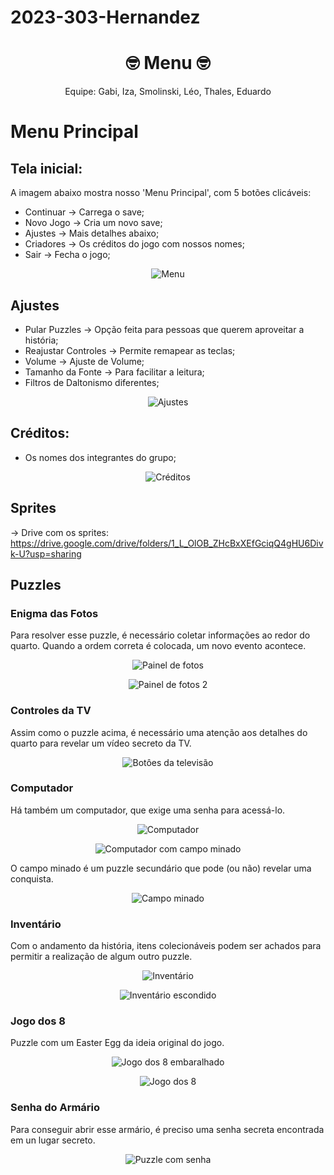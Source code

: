 # 2023-303-Hernandez
<!-- # 2022-303-NomeASerDefinido -->

<h1 align="center">🤓 Menu 🤓</h1>

<p align="center"> Equipe: Gabi, Iza, Smolinski, Léo, Thales, Eduardo </p>

# Menu Principal 

## Tela inicial:
A imagem abaixo mostra nosso 'Menu Principal', com 5 botões clicáveis:
- Continuar -> Carrega o save;
- Novo Jogo -> Cria um novo save;
- Ajustes -> Mais detalhes abaixo;
- Criadores -> Os créditos do jogo com nossos nomes;
- Sair -> Fecha o jogo;

<p align="center"><img src="Imagens/1.png" alt="Menu"</p>
	
## Ajustes
- Pular Puzzles -> Opção feita para pessoas que querem aproveitar a história;
- Reajustar Controles -> Permite remapear as teclas;
- Volume -> Ajuste de Volume;
- Tamanho da Fonte -> Para facilitar a leitura;
- Filtros de Daltonismo diferentes;
	
<p align="center"><img src="Imagens/2.png" alt="Ajustes"></p>

## Créditos:
- Os nomes dos integrantes do grupo;
<p align="center"><img src="Imagens/3.png" alt="Créditos"></p>

## Sprites
-> Drive com os sprites: https://drive.google.com/drive/folders/1_L_OlOB_ZHcBxXEfGciqQ4gHU6Divk-U?usp=sharing

## Puzzles
### Enigma das Fotos
Para resolver esse puzzle, é necessário coletar informações ao redor do quarto. Quando a ordem correta é colocada, um novo evento acontece.
<p align="center"><img src="Imagens/PainelDeFotos.png" alt="Painel de fotos"</p>
<p align="center"><img src="Imagens/PaineldeFotos2.png" alt="Painel de fotos 2"</p>

### Controles da TV
Assim como o puzzle acima, é necessário uma atenção aos detalhes do quarto para revelar um vídeo secreto da TV. 
<p align="center"><img src="Imagens/BotõesTV.png" alt="Botôes da televisão"</p>

### Computador
Há também um computador, que exige uma senha para acessá-lo.
<p align="center"><img src="Imagens/Computador.png" alt="Computador"</p>
<p align="center"><img src="Imagens/PC.png" alt="Computador com campo minado"</p>
	
O campo minado é um puzzle secundário que pode (ou não) revelar uma conquista.
<p align="center"><img src="Imagens/Minas.png" alt="Campo minado"</p>

### Inventário
Com o andamento da história, itens colecionáveis podem ser achados para permitir a realização de algum outro puzzle.
<p align="center"><img src="Imagens/Inventario.png" alt="Inventário"</p>
<p align="center"><img src="Imagens/Inventario2.png" alt="Inventário escondido"</p>


### Jogo dos 8
Puzzle com um Easter Egg da ideia original do jogo.
<p align="center"><img src="Imagens/JogoDos8Embaralhado.png" alt="Jogo dos 8 embaralhado"</p>
<p align="center"><img src="Imagens/JogoDos8.png" alt="Jogo dos 8"</p>

### Senha do Armário
Para conseguir abrir esse armário, é preciso uma senha secreta encontrada em un lugar secreto.
<p align="center"><img src="Imagens/PuzzleSenha.png" alt="Puzzle com senha"</p>

